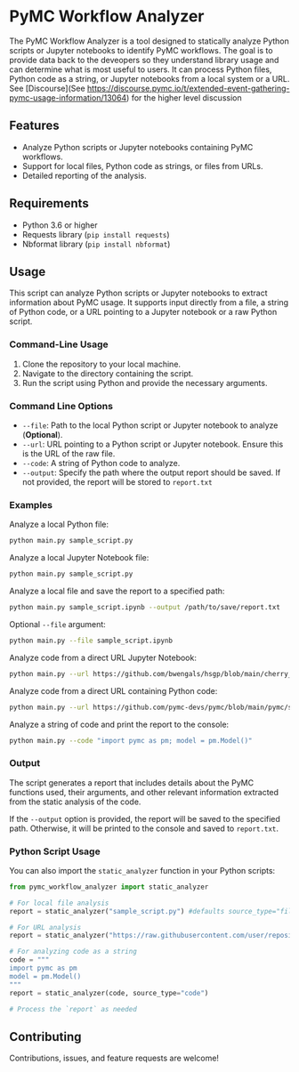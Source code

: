 # PyMC Workflow Analyzer

The PyMC Workflow Analyzer is a tool designed to statically analyze Python scripts or Jupyter notebooks to identify PyMC workflows. 
The goal is to provide data back to the deveopers so they understand library usage and can determine what is most useful to users.
It can process Python files, Python code as a string, or Jupyter notebooks from a local system or a URL.
See [Discourse](See https://discourse.pymc.io/t/extended-event-gathering-pymc-usage-information/13064) for the higher level discussion

## Features

- Analyze Python scripts or Jupyter notebooks containing PyMC workflows.
- Support for local files, Python code as strings, or files from URLs.
- Detailed reporting of the analysis.

## Requirements

- Python 3.6 or higher
- Requests library (`pip install requests`)
- Nbformat library (`pip install nbformat`)

## Usage

This script can analyze Python scripts or Jupyter notebooks to extract information about PyMC usage. It supports input directly from a file, a string of Python code, or a URL pointing to a Jupyter notebook or a raw Python script.

### Command-Line Usage

1. Clone the repository to your local machine.
2. Navigate to the directory containing the script.
3. Run the script using Python and provide the necessary arguments.

### Command Line Options

- `--file`: Path to the local Python script or Jupyter notebook to analyze (**Optional**).
- `--url`: URL pointing to a Python script or Jupyter notebook. Ensure this is the URL of the raw file.
- `--code`: A string of Python code to analyze.
- `--output`: Specify the path where the output report should be saved. If not provided, the report will be stored to `report.txt`

### Examples
Analyze a local Python file:
```sh
python main.py sample_script.py
```

Analyze a local Jupyter Notebook file:
```sh
python main.py sample_script.py
```

Analyze a local file and save the report to a specified path:
```sh
python main.py sample_script.ipynb --output /path/to/save/report.txt
```

Optional `--file` argument:
```sh
python main.py --file sample_script.ipynb
```

Analyze code from a direct URL Jupyter Notebook:
```sh
python main.py --url https://github.com/bwengals/hsgp/blob/main/cherry_blossoms_hsgp.ipynb
```

Analyze code from a direct URL containing Python code:
```sh
python main.py --url https://github.com/pymc-devs/pymc/blob/main/pymc/sampling/mcmc.py
```

Analyze a string of code and print the report to the console:
```sh
python main.py --code "import pymc as pm; model = pm.Model()"
```

### Output
The script generates a report that includes details about the PyMC functions used, their arguments, and other relevant information extracted from the static analysis of the code.

If the `--output` option is provided, the report will be saved to the specified path. Otherwise, it will be printed to the console and saved to `report.txt`.


### Python Script Usage

You can also import the `static_analyzer` function in your Python scripts:

```python
from pymc_workflow_analyzer import static_analyzer

# For local file analysis
report = static_analyzer("sample_script.py") #defaults source_type="file"

# For URL analysis
report = static_analyzer("https://raw.githubusercontent.com/user/repository/branch/file.ipynb", source_type="url")

# For analyzing code as a string
code = """
import pymc as pm
model = pm.Model()
"""
report = static_analyzer(code, source_type="code")

# Process the `report` as needed
```

## Contributing

Contributions, issues, and feature requests are welcome!
